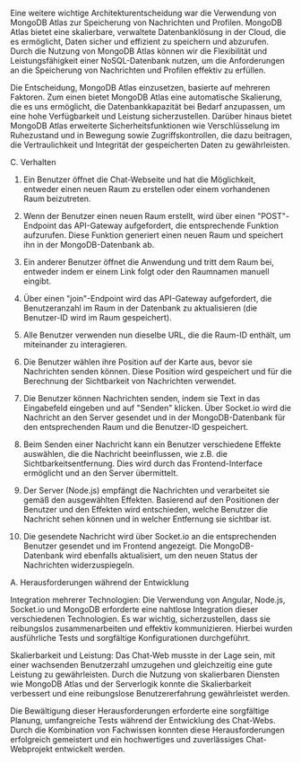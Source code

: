 Eine weitere wichtige Architekturentscheidung war die Verwendung von MongoDB Atlas zur Speicherung von Nachrichten und Profilen. MongoDB Atlas bietet eine skalierbare, verwaltete Datenbanklösung in der Cloud, die es ermöglicht, Daten sicher und effizient zu speichern und abzurufen. Durch die Nutzung von MongoDB Atlas können wir die Flexibilität und Leistungsfähigkeit einer NoSQL-Datenbank nutzen, um die Anforderungen an die Speicherung von Nachrichten und Profilen effektiv zu erfüllen.

Die Entscheidung, MongoDB Atlas einzusetzen, basierte auf mehreren Faktoren. Zum einen bietet MongoDB Atlas eine automatische Skalierung, die es uns ermöglicht, die Datenbankkapazität bei Bedarf anzupassen, um eine hohe Verfügbarkeit und Leistung sicherzustellen. Darüber hinaus bietet MongoDB Atlas erweiterte Sicherheitsfunktionen wie Verschlüsselung im Ruhezustand und in Bewegung sowie Zugriffskontrollen, die dazu beitragen, die Vertraulichkeit und Integrität der gespeicherten Daten zu gewährleisten.


C. Verhalten 

1. Ein Benutzer öffnet die Chat-Webseite und hat die Möglichkeit, entweder einen neuen Raum zu erstellen oder einem vorhandenen Raum beizutreten.

2. Wenn der Benutzer einen neuen Raum erstellt, wird über einen "POST"-Endpoint das API-Gateway aufgefordert, die entsprechende Funktion aufzurufen. Diese Funktion generiert einen neuen Raum und speichert ihn in der MongoDB-Datenbank ab.

3. Ein anderer Benutzer öffnet die Anwendung und tritt dem Raum bei, entweder indem er einem Link folgt oder den Raumnamen manuell eingibt.

4. Über einen "join"-Endpoint wird das API-Gateway aufgefordert, die Benutzeranzahl im Raum in der Datenbank zu aktualisieren (die Benutzer-ID wird im Raum gespeichert).

5. Alle Benutzer verwenden nun dieselbe URL, die die Raum-ID enthält, um miteinander zu interagieren.

6. Die Benutzer wählen ihre Position auf der Karte aus, bevor sie Nachrichten senden können. Diese Position wird gespeichert und für die Berechnung der Sichtbarkeit von Nachrichten verwendet.

7. Die Benutzer können Nachrichten senden, indem sie Text in das Eingabefeld eingeben und auf "Senden" klicken. Über Socket.io wird die Nachricht an den Server gesendet und in der MongoDB-Datenbank für den entsprechenden Raum und die Benutzer-ID gespeichert.

8. Beim Senden einer Nachricht kann ein Benutzer verschiedene Effekte auswählen, die die Nachricht beeinflussen, wie z.B. die Sichtbarkeitsentfernung. Dies wird durch das Frontend-Interface ermöglicht und an den Server übermittelt.

9. Der Server (Node.js) empfängt die Nachrichten und verarbeitet sie gemäß den ausgewählten Effekten. Basierend auf den Positionen der Benutzer und den Effekten wird entschieden, welche Benutzer die Nachricht sehen können und in welcher Entfernung sie sichtbar ist.

10. Die gesendete Nachricht wird über Socket.io an die entsprechenden Benutzer gesendet und im Frontend angezeigt. Die MongoDB-Datenbank wird ebenfalls aktualisiert, um den neuen Status der Nachrichten widerzuspiegeln.



A. Herausforderungen während der Entwicklung

Integration mehrerer Technologien: Die Verwendung von Angular, Node.js, Socket.io und MongoDB erforderte eine nahtlose Integration dieser verschiedenen Technologien. Es war wichtig, sicherzustellen, dass sie reibungslos zusammenarbeiten und effektiv kommunizieren. Hierbei wurden ausführliche Tests und sorgfältige Konfigurationen durchgeführt.



Skalierbarkeit und Leistung: Das Chat-Web musste in der Lage sein, mit einer wachsenden Benutzerzahl umzugehen und gleichzeitig eine gute Leistung zu gewährleisten. Durch die Nutzung von skalierbaren Diensten wie MongoDB Atlas und der Serverlogik konnte die Skalierbarkeit verbessert und eine reibungslose Benutzererfahrung gewährleistet werden.

Die Bewältigung dieser Herausforderungen erforderte eine sorgfältige Planung, umfangreiche Tests  während der Entwicklung des Chat-Webs. Durch die Kombination von Fachwissen konnten diese Herausforderungen erfolgreich gemeistert und ein hochwertiges und zuverlässiges Chat-Webprojekt entwickelt werden.

